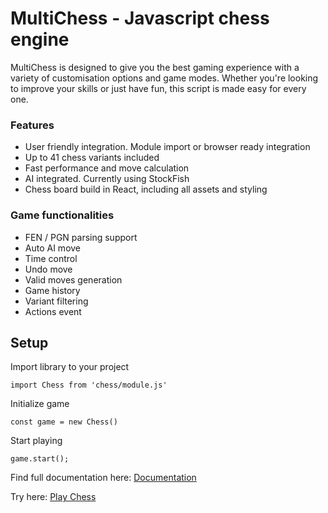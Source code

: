 # MultiChess - Javascript chess engine

MultiChess is designed to give you the best gaming experience with a variety of customisation options and game modes. Whether you're looking to improve your skills or just have fun, this script is made easy for every one.

### Features
- User friendly integration. Module import or browser ready integration
- Up to 41 chess variants included
- Fast performance and move calculation
- AI integrated. Currently using StockFish
- Chess board build in React, including all assets and styling

### Game functionalities
  - FEN / PGN parsing support
  - Auto AI move
  - Time control
  - Undo move
  - Valid moves generation
  - Game history
  - Variant filtering
  - Actions event

## Setup
Import library to your project

    import Chess from 'chess/module.js'

Initialize game

    const game = new Chess()

Start playing

    game.start();




Find full documentation here: [Documentation](https://chess-nu-lyart.vercel.app/#/)

Try here: [Play Chess](https://chess-nu-lyart.vercel.app/#/play)
